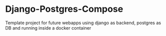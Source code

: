 # Django-Postgres-Compose

Template project for future webapps using django as backend, postgres as DB and running inside a docker container
